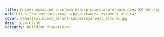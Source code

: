 ```yaml
---
title: Диспетчеризация и автоматизация многоквартирного дома ЖК «Альтура»
url: https://wirenboard.com/ru/pages/kamastroyinvest-altura/
cover: kamastroyinvest_altura/kamastroyinvest_altura.jpg
date: 2024-07-30
category: building_dispatching
---
```

